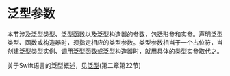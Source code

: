 # 泛型参数

本节涉及泛型类型、泛型函数以及泛型构造器的参数，包括形参和实参。声明泛型类型、函数或构造器时，须指定相应的类型参数。类型参数相当于一个占位符，当创建泛型类型实例、调用泛型函数或泛型构造器时，就用具体的类型实参取代之。

关于Swift语言的泛型概述，见[泛型](../charpter2/22_Generics.md)(第二章第22节)